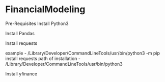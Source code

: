 # FinancialModeling

Pre-Requisites
Install Python3
<Link and steps>

Install Pandas


 Install requests
 
 example - /Library/Developer/CommandLineTools/usr/bin/python3 -m pip install requests
 path of installation - /Library/Developer/CommandLineTools/usr/bin/python3
 

Install yfinance